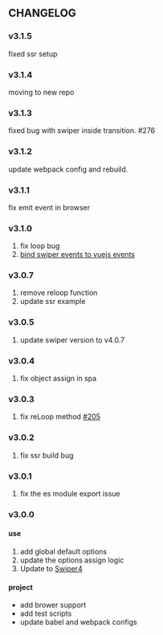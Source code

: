 
## CHANGELOG

### v3.1.5

fixed ssr setup

### v3.1.4

moving to new repo

### v3.1.3

fixed bug with swiper inside transition. #276

### v3.1.2

update webpack config and rebuild.

### v3.1.1

fix emit event in browser

### v3.1.0

1. fix loop bug
2. [bind swiper events to vuejs events](https://github.com/surmon-china/vue-awesome-swiper/pull/238)

### v3.0.7

1. remove reloop function
2. update ssr example

### v3.0.5

1. update swiper version to v4.0.7

### v3.0.4

1. fix object assign in spa

### v3.0.3

1. fix reLoop method [#205](https://github.com/surmon-china/vue-awesome-swiper/issues/205)

### v3.0.2

1. fix ssr build bug

### v3.0.1

1. fix the es module export issue

### v3.0.0

#### use
1. add global default options
2. update the options assign logic
3. Update to [Swiper4](http://www.swiper.com.cn)

#### project
- add brower support
- add test scripts
- update babel and webpack configs
